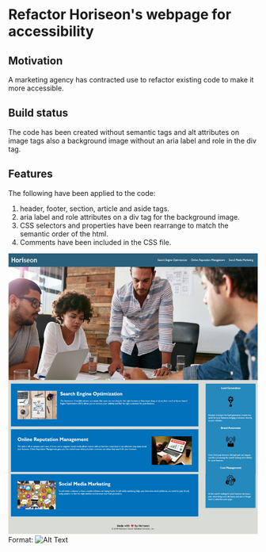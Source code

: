 # Refactor Horiseon's webpage for accessibility

## Motivation

A marketing agency has contracted use to refactor existing code to make it more accessible.

## Build status

The code has been created without semantic tags and alt attributes on image tags also a background image without an aria label and role in the div tag.

## Features

The following have been applied to the code:

1. header, footer, section, article and aside tags.
2. aria label and role attributes on a div tag for the background image.
3. CSS selectors and properties have been rearrange to match the semantic order of the html.
4. Comments have been included in the CSS file.

![Screenshot of webpage](https://github.com/smiller-2019/module-01-challenge/blob/main/assets/images/Horiseon-screenshot.jpg) Format: ![Alt Text](url)
